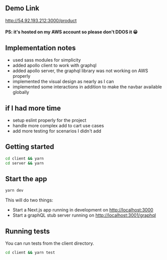 ## Demo Link

http://54.92.193.212:3000/product
#### PS: it's hosted on my AWS account so please don't DDOS it 😀

## Implementation notes

-   used sass modules for simplicity
-   added apollo client to work with graphql
-   added apollo server, the graphql library was not working on AWS properly
-   implemented the visual design as nearly as I can
-   implemented some interactions in addition to make the navbar available globally

## if I had more time

-   setup eslint properly for the project
-   handle more complex add to cart use cases
-   add more testing for scenarios I didn't add

## Getting started

```sh
cd client && yarn
cd server && yarn
```

## Start the app

```sh
yarn dev
```

This will do two things:

-   Start a Next.js app running in development on <http://localhost:3000>
-   Start a graphQL stub server running on <http://localhost:3001/graphql>

## Running tests

You can run tests from the client directory.

```sh
cd client && yarn test
```
